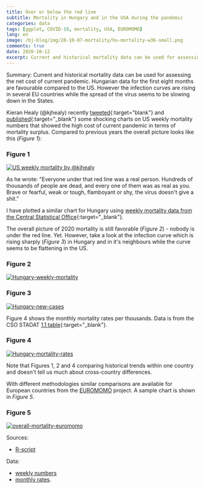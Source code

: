 ```yaml
---
title: Over or below the red line
subtitle: Mortality in Hungary and in the USA during the pandemic
categories: data
tags: [ggplot, COVID-19, mortality, USA, EUROMOMO]
lang: en
image: /bj-blog/img/20-10-07-mortality/hu-mortality-w36-small.png
comments: true
date: 2020-10-12
excerpt: Current and historical mortality data can be used for assessing the net cost of current pandemic. Hungarian data for the first eight months are favourable compared to the US. However the infection curves are rising in several EU countries while the spread of the virus seems to be slowing down in the States.   
---
```

Summary: Current and historical mortality data can be used for assessing the net cost of current pandemic. Hungarian data for the first eight months are favourable compared to the US. However the infection curves are rising in several EU countries while the spread of the virus seems to be slowing down in the States. 

Kieran Healy (@kjhealy) recently [tweeted](https://twitter.com/kjhealy/status/1313276959263162368){:target="blank"} and [published](https://kieranhealy.org/blog/archives/2020/09/24/us-excess-mortality/){:target="_blank"} some shocking charts on US weekly mortality numbers that showed the high cost of current pandemic in terms of mortality surplus. Compared to previous years the overall picture looks like this (*Figure 1*): 


### Figure 1
[![US weekly mortality by @kjhealy](/bj-blog/img/20-10-07-mortality/USAmortality.jpg)](/bj-blog/img/20-10-07-mortality/USAmortality.jpg)

As he wrote: "Everyone under that red line was a real person. Hundreds of thousands of people are dead, and every one of them was as real as you. Brave or fearful, weak or tough, flamboyant or shy, the virus doesn't give a shit." 

I have plotted a similar chart for Hungary using [weekly mortality data from the Central Statistical Office](https://www.ksh.hu/docs/hun/xstadat/xstadat_evkozi/e_wnh004a.html){:target="_blank"}. 

The overall picture of 2020 mortality is still favorable (*Figure 2*) - nobody is under the red line. Yet. However, take a look at the infection curve which is rising sharply (*Figure 3*) in Hungary and in it's neighbours while the curve seems to be flattening in the US. 
### Figure 2
[![Hungary-weekly-mortality](/bj-blog/img/20-10-07-mortality/hu-mortality-w36-2020-10-12.png)](/bj-blog/img/20-10-07-mortality/hu-mortality-w36-2020-10-12.png)

### Figure 3
[![Hungary-new-cases
](/bj-blog/img/20-10-07-mortality/c19-cases-2020-10-12.png)](/bj-blog/img/20-10-07-mortality/c19-cases-2020-10-12.png)

Figure 4 shows the monthly mortality rates per thousands. Data is from the CSO STADAT [1.1 table](https://www.ksh.hu/docs/hun/xstadat/xstadat_evkozi/e_wdsd001a.html){:target="_blank"}.

### Figure 4
[![Hungary-mortality-rates
](/bj-blog/img/20-10-07-mortality/hu-mortality-rate-2020-10-12.png)](/bj-blog/img/20-10-07-mortality/hu-mortality-rate-2020-10-12.png)

Note that Figures 1, 2 and 4 comparing historical trends within one country and doesn't tell us much about cross-country differences.

With different methodologies similar comparisons are available for European countries from the [EUROMOMO](https://www.euromomo.eu/graphs-and-maps) project. A sample chart is shown in *Figure 5*. 

### Figure 5
[![overall-mortality-euromomo](/bj-blog/img/20-10-07-mortality/euromomo-zoom.png)](/bj-blog/img/20-10-07-mortality/euromomo-zoom.png)

Sources:

- [R-script](/bj-blog/img/20-10-07-mortality/weekly-mortality.R) 

Data:

- [weekly numbers]((/bj-blog/img/20-10-07-mortality/weekly-total-deaths.csv)) 
- [monthly rates](/bj-blog/img/20-10-07-mortality/monthly-deaths.csv).


